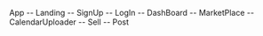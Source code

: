 App
	-- Landing
		-- SignUp
		-- LogIn
		-- DashBoard
			-- MarketPlace
			-- CalendarUploader
	-- Sell
	-- Post
